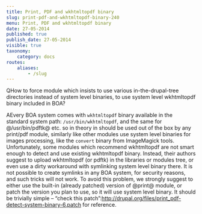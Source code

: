 ```yaml
---
title: Print, PDF and wkhtmltopdf binary
slug: print-pdf-and-wkhtmltopdf-binary-240
menu: Print, PDF and wkhtmltopdf binary
date: 27-05-2014
published: true
publish_date: 27-05-2014
visible: true
taxonomy:
    category: docs
routes:
    aliases:
        - /slug
---
```


<a name="print-q"></a>

QHow to force module which insists to use various in-the-drupal-tree directories instead of system level binaries, to use system level wkhtmltopdf binary included in BOA?

<a name="print-a"></a>

AEvery BOA system comes with `wkhtmltopdf` binary available in the standard system path: `/usr/bin/wkhtmltopdf`, and the same for @/usr/bin/pdftk@ etc. so in theory in should be used out of the box by any print/pdf module, similarly like other modules use system level binaries for images processing, like the `convert` binary from ImageMagick tools. Unfortunately, some modules which recommend wkhtmltopdf are not smart enough to detect and use existing wkhtmltopdf binary. Instead, their authors suggest to upload wkhtmltopdf (or pdftk) in the libraries or modules tree, or even use a dirty workaround with symlinking system level binary there. It is not possible to create symlinks in any BOA system, for security reasons, and such tricks will not work. To avoid this problem, we strongly suggest to either use the built-in (already patched) version of @print@ module, or patch the version you plan to use, so it will use system level binary. It should be trivially simple – “check this patch”:http://drupal.org/files/print_pdf-detect-system-binary-6.patch for reference.